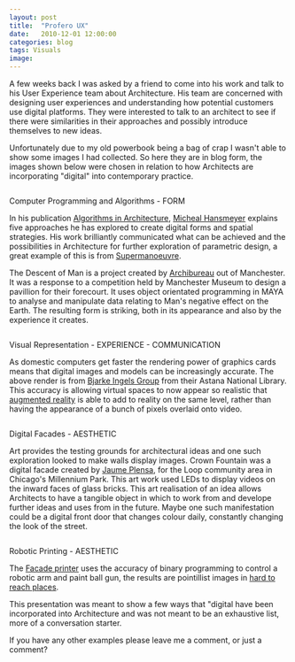 ```yaml
---
layout: post
title:  "Profero UX"
date:   2010-12-01 12:00:00
categories: blog
tags: Visuals
image:
---
```


A few weeks back I was asked by a friend to come into his work and talk to his User Experience team about Architecture. His team are concerned with designing user experiences and understanding how potential customers use digital platforms. They were interested to talk to an architect to see if there were similarities in their approaches and possibly introduce themselves to new ideas.

Unfortunately due to my old powerbook being a bag of crap I wasn't able to show some images I had collected. So here they are in blog form, the images shown below were chosen in relation to how Architects are incorporating "digital" into contemporary practice.

<img src="http://media.tumblr.com/tumblr_l56q4onTgK1qb33g3.jpg" alt="" />

Computer Programming and Algorithms - FORM

In his publication <a href="http://www.mh-portfolio.com/Algorithms_Architecture/contentsl.html" target="_blank">Algorithms in Architecture</a>, <a href="http://www.mh-portfolio.com" target="_blank">Micheal Hansmeyer</a> explains five approaches he has explored to create digital forms and spatial strategies. His work brilliantly communicated what can be achieved and the possibilities in Architecture for further exploration of parametric design, a great example of this is from <a href="http://www.supermanoeuvre.com/" target="_blank">Supermanoeuvre</a>.

The Descent of Man is a project created by <a href="http://archibureau.com/blog/" target="_blank">Archibureau</a> out of Manchester. It was a response to a competition held by Manchester Museum to design a pavillion for their forecourt. It uses object orientated programming in MAYA to analyse and manipulate data relating to Man's negative effect on the Earth. The resulting form is striking, both in its appearance and also by the experience it creates.

<img src="http://media.tumblr.com/tumblr_l56q82jo7I1qb33g3.jpg" alt="" />

Visual Representation - EXPERIENCE - COMMUNICATION

As domestic computers get faster the rendering power of graphics cards means that digital images and models can be increasingly accurate. The above render is from <a title="BIG" href="http://www.big.dk/" target="_blank">Bjarke Ingels Group</a> from their Astana National Library. This accuracy is allowing virtual spaces to now appear so realistic that <a href="http://en.wikipedia.org/wiki/Augmented_reality" target="_blank">augmented reality</a> is able to add to reality on the same level, rather than having the appearance of a bunch of pixels overlaid onto video.

<img src="http://media.tumblr.com/tumblr_l56q8vTDig1qb33g3.jpg" alt="" />

Digital Facades - AESTHETIC

Art provides the testing grounds for architectural ideas and one such exploration looked to make walls display images. Crown Fountain was a digital facade created by <span><a title="Jaume Plensa" href="http://en.wikipedia.org/wiki/Jaume_Plensa">Jaume Plensa</a>,</span> for the Loop community area in Chicago's Millennium Park. This art work used LEDs to display videos on the inward faces of glass bricks. This art realisation of an idea allows Architects to have a tangible object in which to work from and develope further ideas and uses from in the future. Maybe one such manifestation could be a digital front door that changes colour daily, constantly changing the look of the street.

<img src="http://media.tumblr.com/tumblr_l56qb4Pk4I1qb33g3.jpg" alt="" />

<span>Robotic Printing </span>- AESTHETIC

The <a title="Facade Printer" href="http://www.facadeprinter.org/en/index.php" target="_blank">Facade printer</a> uses the accuracy of binary programming to control a robotic arm and paint ball gun, the results are pointillist images in <a href="http://www.facadeprinter.org/en/gallery.php" target="_blank">hard to reach places</a>.

This presentation was meant to show a few ways that "digital have been incorporated into Architecture and was not meant to be an exhaustive list, more of a conversation starter.

If you have any other examples please leave me a comment, or just a comment?
